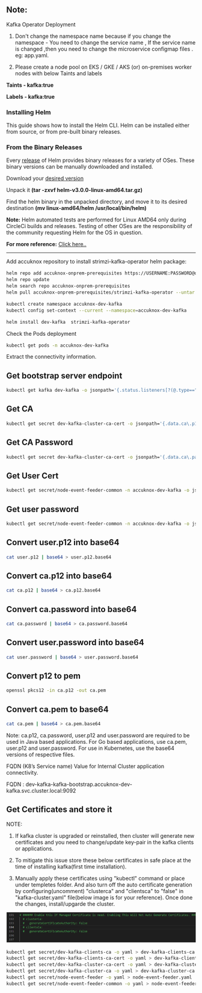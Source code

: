 ## Note:
Kafka Operator Deployment
1. Don't change the namespace name because if you change the namespace - You need to change the service name , If the service name is changed ,then you need to change the microservice configmap files . eg: app.yaml.

2. Please create a node pool on EKS / GKE / AKS (or) on-premises worker nodes with below Taints and labels

<b>Taints - kafka:true 

Labels - kafka:true</b>

### Installing Helm
This guide shows how to install the Helm CLI. Helm can be installed either from source, or from pre-built binary releases.

### From the Binary Releases

Every [release](https://github.com/helm/helm/releases) of Helm provides binary releases for a variety of OSes. These binary versions can be manually downloaded and installed.

Download your [desired version](https://github.com/helm/helm/releases)

Unpack it <b>(tar -zxvf helm-v3.0.0-linux-amd64.tar.gz)</b>

Find the helm binary in the unpacked directory, and move it to its desired destination <b>(mv linux-amd64/helm /usr/local/bin/helm)</b>

<b>Note:</b> Helm automated tests are performed for Linux AMD64 only during CircleCi builds and releases. Testing of other OSes are the responsibility of the community requesting Helm for the OS in question.

<b>For more reference:</b> [Click here..](https://helm.sh/docs/intro/install/)

---


Add accuknox repository to install strimzi-kafka-operator helm package:

```sh
helm repo add accuknox-onprem-prerequisites https://USERNAME:PASSWORD@onprem.accuknox.com/repository/accuknox-onprem-prerequisites
helm repo update
helm search repo accuknox-onprem-prerequisites
helm pull accuknox-onprem-prerequisites/strimzi-kafka-operator --untar
```
```sh
kubectl create namespace accuknox-dev-kafka
kubectl config set-context --current --namespace=accuknox-dev-kafka
```
```sh
helm install dev-kafka  strimzi-kafka-operator
```

Check the Pods deployment
```sh
kubectl get pods -n accuknox-dev-kafka
```

Extract the connectivity information.

## Get bootstrap server endpoint
```sh
kubectl get kafka dev-kafka -o jsonpath='{.status.listeners[?(@.type=="external")].bootstrapServers}' -n accuknox-dev-kafka
```
## Get CA
```sh
kubectl get secret dev-kafka-cluster-ca-cert -o jsonpath='{.data.ca\.p12}' -n accuknox-dev-kafka | base64 -d > ca.p12
```
## Get CA Password
```sh
kubectl get secret dev-kafka-cluster-ca-cert -o jsonpath='{.data.ca\.password}' -n accuknox-dev-kafka | base64 -d > ca.password
```
## Get User Cert
```sh
kubectl get secret/node-event-feeder-common -n accuknox-dev-kafka -o jsonpath='{.data.user\.p12}' | base64 -d > user.p12
```
## Get user password
```sh
kubectl get secret/node-event-feeder-common -n accuknox-dev-kafka -o jsonpath='{.data.user\.password}' | base64 -d > user.password
```
## Convert user.p12 into base64
```sh
cat user.p12 | base64 > user.p12.base64
```
## Convert ca.p12 into base64
```sh
cat ca.p12 | base64 > ca.p12.base64
```
## Convert ca.password into base64
```sh
cat ca.password | base64 > ca.password.base64
```
## Convert user.password into base64
```sh
cat user.password | base64 > user.password.base64
```
## Convert p12 to pem
```sh
openssl pkcs12 -in ca.p12 -out ca.pem
```
## Convert ca.pem to base64
```sh
cat ca.pem | base64 > ca.pem.base64
```
Note: ca.p12, ca.password, user.p12 and user.password are required to be used in Java based applications. For Go based applications, use ca.pem, user.p12 and user.password. For use in Kubernetes, use the base64 versions of respective files.

FQDN (K8’s Service name) Value for Internal Cluster application connectivity.

FQDN : dev-kafka-kafka-bootstrap.accuknox-dev-kafka.svc.cluster.local:9092

## Get Certificates and store it
NOTE: 

1. If kafka cluster is upgraded or reinstalled, then cluster will generate new certificates and you need to change/update key-pair in the kafka clients or applications. 

2. To mitigate this issue store these below certificates in safe place at the time of installing kafka(first time installation).

3. Manually apply these certificates using "kubectl" command or place under templetes folder.
And also turn off the auto certificate generation by configuring(uncomment) "clusterca" and "clientsca" to "false" in "kafka-cluster.yaml" file(below image is for your reference). Once done the changes, install/upgarde the cluster.

![Alt](../images/kafka-cert-ref.png)

```sh
kubectl get secret/dev-kafka-clients-ca -o yaml > dev-kafka-clients-ca.yaml
kubectl get secret/dev-kafka-clients-ca-cert -o yaml > dev-kafka-clients-ca-cert.yaml
kubectl get secret/dev-kafka-cluster-ca-cert -o yaml > dev-kafka-cluster-ca-cert.yaml
kubectl get secret/dev-kafka-cluster-ca -o yaml > dev-kafka-cluster-ca.yaml
kubectl get secret/node-event-feeder -o yaml > node-event-feeder.yaml
kubectl get secret/node-event-feeder-common -o yaml > node-event-feeder-common.yaml
```

